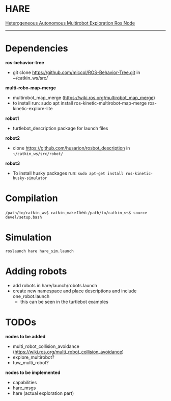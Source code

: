 # HARE
[Heterogeneous Autonomous Multirobot Exploration Ros Node](https://github.com/uga-ssrl/hare)

--------
# Dependencies
**ros-behavior-tree**
- git clone https://github.com/miccol/ROS-Behavior-Tree.git in ~/catkin_ws/src/

**multi-robo-map-merge**
- multirobot_map_merge (https://wiki.ros.org/multirobot_map_merge)
- to install run: sudo apt install ros-kinetic-multirobot-map-merge ros-kinetic-explore-lite


**robot1**
- turtlebot_description package for launch files

**robot2**
- clone https://github.com/husarion/rosbot_description in ```~/catkin_ws/src/robot/```

**robot3**
- To install husky packages run: ```sudo apt-get install ros-kinetic-husky-simulator```

# Compilation
`/path/to/catkin_ws$ catkin_make`
then
`/path/to/catkin_ws$ source devel/setup.bash`

# Simulation
`roslaunch hare hare_sim.launch`

# Adding robots
- add robots in hare/launch/robots.launch
- create new namespace and place descriptions and include one_robot.launch
  - this can be seen in the turtlebot examples

# TODOs
**nodes to be added**
- multi_robot_collision_avoidance (https://wiki.ros.org/multi_robot_collision_avoidance)
- explore_multirobot?
- tuw_multi_robot?

**nodes to be implemented**
- capabilities
- hare_msgs
- hare (actual exploration part)
